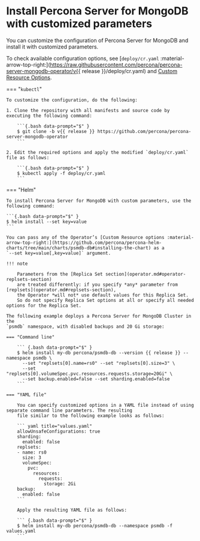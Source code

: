 # Install Percona Server for MongoDB with customized parameters

You can customize the configuration of Percona Server for MongoDB and install it with customized parameters.

To check available configuration options, see [`deploy/cr.yaml` :material-arrow-top-right:](https://raw.githubusercontent.com/percona/percona-server-mongodb-operator/v{{ release }}/deploy/cr.yaml) and [Custom Resource Options](operator.md).

=== "`kubectl`"

    To customize the configuration, do the following:

    1. Clone the repository with all manifests and source code by executing the following command:

        ```{.bash data-prompt="$" }
        $ git clone -b v{{ release }} https://github.com/percona/percona-server-mongodb-operator
        ```

    2. Edit the required options and apply the modified `deploy/cr.yaml` file as follows:

        ```{.bash data-prompt="$" }
        $ kubectl apply -f deploy/cr.yaml
        ```


=== "Helm"

    To install Percona Server for MongoDB with custom parameters, use the following command:
    
    ```{.bash data-prompt="$" }
    $ helm install --set key=value
    ```

    You can pass any of the Operator’s [Custom Resource options :material-arrow-top-right:](https://github.com/percona/percona-helm-charts/tree/main/charts/psmdb-db#installing-the-chart) as a
    `--set key=value[,key=value]` argument.    

    !!! note

        Parameters from the [Replica Set section](operator.md#operator-replsets-section)
        are treated differently: if you specify *any* parameter from [replsets](operator.md#replsets-section),
        the Operator *will not* use default values for this Replica Set.
        So do not specify Replica Set options at all or specify all needed options for the Replica Set.

    The following example deploys a Percona Server for MongoDB Cluster in the
    `psmdb` namespace, with disabled backups and 20 Gi storage:

    === "Command line"

        ``` {.bash data-prompt="$" }
        $ helm install my-db percona/psmdb-db --version {{ release }} --namespace psmdb \
          --set "replsets[0].name=rs0" --set "replsets[0].size=3" \
          --set "replsets[0].volumeSpec.pvc.resources.requests.storage=20Gi" \
          --set backup.enabled=false --set sharding.enabled=false
        ``` 

    === "YAML file"   

        You can specify customized options in a YAML file instead of using separate command line parameters. The resulting
        file similar to the following example looks as follows:        

        ``` yaml title="values.yaml"
        allowUnsafeConfigurations: true
        sharding:
          enabled: false
        replsets:
        - name: rs0
          size: 3
          volumeSpec:
            pvc:
              resources:
                requests:
                  storage: 2Gi
        backup:
          enabled: false
        ```        

        Apply the resulting YAML file as follows:        

        ``` {.bash data-prompt="$" }
        $ helm install my-db percona/psmdb-db --namespace psmdb -f values.yaml
        ```


 

